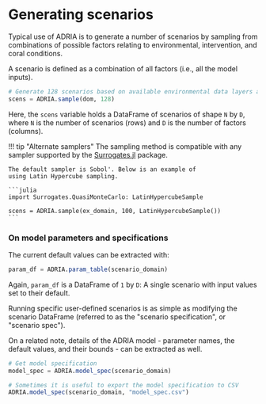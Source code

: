 # Generating scenarios

Typical use of ADRIA is to generate a number of scenarios by sampling from combinations of
possible factors relating to environmental, intervention, and coral conditions.

A scenario is defined as a combination of all factors (i.e., all the model inputs).

```julia
# Generate 128 scenarios based on available environmental data layers and model parameters
scens = ADRIA.sample(dom, 128)
```

Here, the `scens` variable holds a DataFrame of scenarios of shape
``N`` by ``D``, where ``N`` is the number of scenarios (rows) and ``D``
is the number of factors (columns).

!!! tip "Alternate samplers"
    The sampling method is compatible with any sampler supported by the 
    [Surrogates.jl](https://github.com/SciML/Surrogates.jl) package.

    The default sampler is Sobol'. Below is an example of
    using Latin Hypercube sampling.

    ```julia
    import Surrogates.QuasiMonteCarlo: LatinHypercubeSample

    scens = ADRIA.sample(ex_domain, 100, LatinHypercubeSample())
    ```


### On model parameters and specifications

The current default values can be extracted with:

```julia
param_df = ADRIA.param_table(scenario_domain)
```

Again, `param_df` is a DataFrame of ``1`` by ``D``:
A single scenario with input values set to their default.

Running specific user-defined scenarios is as simple as modifying
the scenario DataFrame (referred to as the "scenario specification", 
or "scenario spec").

On a related note, details of the ADRIA model - parameter names, the 
default values, and their bounds - can be extracted as well.

```julia
# Get model specification
model_spec = ADRIA.model_spec(scenario_domain)

# Sometimes it is useful to export the model specification to CSV
ADRIA.model_spec(scenario_domain, "model_spec.csv")
```